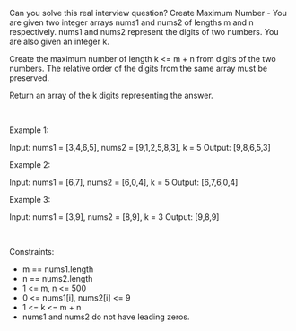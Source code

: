 Can you solve this real interview question? Create Maximum Number - You are given two integer arrays nums1 and nums2 of lengths m and n respectively. nums1 and nums2 represent the digits of two numbers. You are also given an integer k.

Create the maximum number of length k <= m + n from digits of the two numbers. The relative order of the digits from the same array must be preserved.

Return an array of the k digits representing the answer.

 

Example 1:


Input: nums1 = [3,4,6,5], nums2 = [9,1,2,5,8,3], k = 5
Output: [9,8,6,5,3]


Example 2:


Input: nums1 = [6,7], nums2 = [6,0,4], k = 5
Output: [6,7,6,0,4]


Example 3:


Input: nums1 = [3,9], nums2 = [8,9], k = 3
Output: [9,8,9]


 

Constraints:

 * m == nums1.length
 * n == nums2.length
 * 1 <= m, n <= 500
 * 0 <= nums1[i], nums2[i] <= 9
 * 1 <= k <= m + n
 * nums1 and nums2 do not have leading zeros.